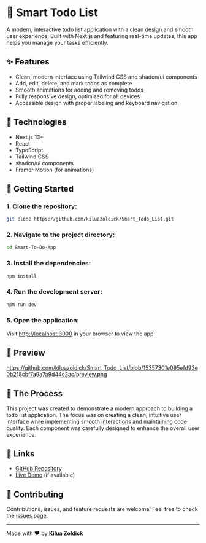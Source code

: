 # 📝 Smart Todo List

A modern, interactive todo list application with a clean design and smooth user experience. Built with Next.js and featuring real-time updates, this app helps you manage your tasks efficiently.

## ✨ Features

- Clean, modern interface using Tailwind CSS and shadcn/ui components
- Add, edit, delete, and mark todos as complete
- Smooth animations for adding and removing todos
- Fully responsive design, optimized for all devices
- Accessible design with proper labeling and keyboard navigation

## 🔧 Technologies

- Next.js 13+
- React
- TypeScript
- Tailwind CSS
- shadcn/ui components
- Framer Motion (for animations)

## 🚀 Getting Started

### 1. Clone the repository:
```bash
git clone https://github.com/kiluazoldick/Smart_Todo_List.git
```

### 2. Navigate to the project directory:
```bash
cd Smart-To-Do-App
```

### 3. Install the dependencies:
```bash
npm install
```

### 4. Run the development server:
```bash
npm run dev
```

### 5. Open the application:
Visit [http://localhost:3000](http://localhost:3000) in your browser to view the app.

## 🎨 Preview

https://github.com/kiluazoldick/Smart_Todo_List/blob/15357301e095efd93e0b218cbf7a9a7a9d44c2ac/preview.png

## 📝 The Process

This project was created to demonstrate a modern approach to building a todo list application. The focus was on creating a clean, intuitive user interface while implementing smooth interactions and maintaining code quality. Each component was carefully designed to enhance the overall user experience.

## 📌 Links

- [GitHub Repository](https://github.com/kiluazoldick/Smart-To-Do-App)
- [Live Demo](https://your-todo-list-demo-url.vercel.app) (if available)

## 🤝 Contributing

Contributions, issues, and feature requests are welcome! Feel free to check the [issues page](https://github.com/kiluazoldick/Smart-To-Do-App/issues).

---

Made with ❤️ by **Kilua Zoldick**

